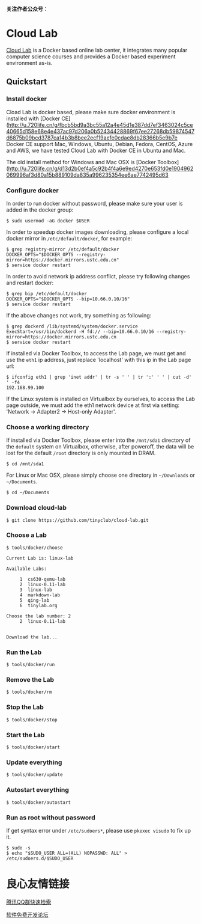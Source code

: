 **关注作者公众号**：
 
 
 

# Cloud Lab

[Cloud Lab](http://u.720life.cn/g/89ec319fe9b4a8ac67d6206b627413f1a515851983456c9bede72c960a920931)  is a Docker based online lab center, it integrates many popular computer
science courses and provides a Docker based experiment environment as-is.

## Quickstart

### Install docker

Cload Lab is docker based, please make sure docker environment is installed with [Docker CE](http://u.720life.cn/g/fbcb5bd9a3bc55a12a4e45d1e387dd7ef3463024c5ce40665d158e68e4e437ac97d206a0b52434428869f67ee27268db59874547d6875b09bcd3787ca14b3b8bee2ecf19aefe0cdae8db28366b5e9b7e  Docker CE support Mac, Windows, Ubuntu, Debian, Fedora, CentOS, Azure and AWS, we have tested Cloud Lab with Docker CE in Ubuntu and Mac.

The old install method for Windows and Mac OSX is [Docker Toolbox](http://u.720life.cn/g/d13d2b0ef4a5c92b4f4a6e9ed4270e653fd0e1904962069996af3d80a15b889109da835a996235354ee6ae7742495d63 

### Configure docker

In order to run docker without password, please make sure your user is added in the docker group:

    $ sudo usermod -aG docker $USER

In order to speedup docker images downloading, please configure a local docker mirror in `/etc/default/docker`, for example:

    $ grep registry-mirror /etc/default/docker
    DOCKER_OPTS="$DOCKER_OPTS --registry-mirror=https://docker.mirrors.ustc.edu.cn"
    $ service docker restart

In order to avoid network ip address conflict, please try following changes and restart docker:

    $ grep bip /etc/default/docker
    DOCKER_OPTS="$DOCKER_OPTS --bip=10.66.0.10/16"
    $ service docker restart

If the above changes not work, try something as following:

    $ grep dockerd /lib/systemd/system/docker.service
    ExecStart=/usr/bin/dockerd -H fd:// --bip=10.66.0.10/16 --registry-mirror=https://docker.mirrors.ustc.edu.cn
    $ service docker restart

If installed via Docker Toolbox, to access the Lab page, we must get and use the `eth1` ip address, just replace 'localhost' with this ip in the Lab page url:

    $ ifconfig eth1 | grep 'inet addr' | tr -s ' ' | tr ':' ' ' | cut -d' ' -f4
    192.168.99.100

If the Linux system is installed on Virtualbox by ourselves, to access the Lab page outside, we must add the eth1 network device at first via setting: 'Network -> Adapter2 -> Host-only Adapter'.

### Choose a working directory

If installed via Docker Toolbox, please enter into the `/mnt/sda1` directory of the `default` system on Virtualbox, otherwise, after poweroff, the data will be lost for the default `/root` directory is only mounted in DRAM.

    $ cd /mnt/sda1

For Linux or Mac OSX, please simply choose one directory in `~/Downloads` or `~/Documents`.

    $ cd ~/Documents

### Download cloud-lab

    $ git clone https://github.com/tinyclub/cloud-lab.git

### Choose a Lab

    $ tools/docker/choose

    Current Lab is: linux-lab

    Available Labs:

         1	cs630-qemu-lab
         2	linux-0.11-lab
         3	linux-lab
         4	markdown-lab
         5	qing-lab
         6	tinylab.org

    Choose the lab number: 2
         2	linux-0.11-lab


    Download the lab...

### Run the Lab

    $ tools/docker/run

### Remove the Lab

    $ tools/docker/rm

### Stop the Lab

    $ tools/docker/stop

### Start the Lab

    $ tools/docker/start

### Update everything

    $ tools/docker/update

### Autostart everything

    $ tools/docker/autostart

### Run as root without password

If get syntax error under `/etc/sudoers*`, please use `pkexec visudo` to fix up it.

    $ sudo -s
    $ echo "$SUDO_USER ALL=(ALL) NOPASSWD: ALL" > /etc/sudoers.d/$SUDO_USER



 # 良心友情链接

[腾讯QQ群快速检索](http://u.720life.cn/s/8cf73f7c)

[软件免费开发论坛](http://u.720life.cn/s/bbb01dc0)